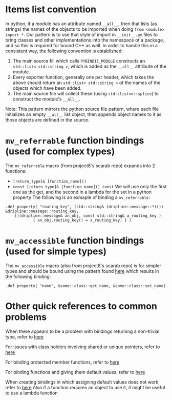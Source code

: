 # Items list convention
In python, if a module has an attribute named `__all__`, then that lists (as strings) the names of the objects to be imported when doing `from <module> import *`.
Our pattern is to use that style of import in `__init__.py` files to bring classes and other implementations into the namespace of a package, and so this is required for bound C++ as well.
In order to handle this in a consistent way, the following convention is established:
1. The main source fill which calls `PYBIND11_MODULE` constructs an `std::list< std::string >`, which is added as the `__all__` attribute of the module.
2. Every exporter function, generally one per header, which takes the above should return an `std::list< std::string >` of the names of the objects which have been added.
3. The main source file will collect these (using `std::list<>::splice`) to construct the module's `__all__`.

Note: This pattern mirrors the python source file pattern, where each file initializes an empty `__all__` list object, then appends object names to it as those objects are defined in the source.


# `mv_referrable` function bindings (used for complex types)
The `mv_referrable` macro (from project8's scarab repo) expands into 2 functions:
- `[return_type]& [function_name]()`
- `const [return_type]& [function_name]() const`
We will use only the first one as the get, and the second in a lambda for the set in a python property
The following is an exmaple of binding a `mv_referrable`:

```
.def_property( "routing_key", (std::string& (dripline::message::*)()) &dripline::message::routing_key,
    [](dripline::message& an_obj, const std::string& a_routing_key )
            { an_obj.routing_key() = a_routing_key; } )
```

# `mv_accessible` function bindings (used for simple types)
The `mv_accessible` macro (also from project8's scarab repo) is for simpler types and should be bound using the pattern found [here](https://pybind11.readthedocs.io/en/master/classes.html#instance-and-static-fields)
which results in the following binding:

```
.def_property( "name", &some::class::get_name, &some::class::set_name)
```

# Other quick references to common problems

When there appears to be a problem with bindings returning a non-trivial type, refer to [here](https://pybind11.readthedocs.io/en/stable/advanced/functions.html?highlight=policy#return-value-policies)

For issues with class holders involving shared or unique pointers, refer to [here](https://pybind11.readthedocs.io/en/stable/advanced/smart_ptrs.html?highlight=shared#smart-pointers)

For binding protected member functions, refer to [here](https://pybind11.readthedocs.io/en/stable/advanced/classes.html#binding-protected-member-functions)

For binding functions and giving them default values, refer to [here](https://pybind11.readthedocs.io/en/stable/advanced/functions.html#default-arguments-revisited)

When creating bindings in which assigning default values does not work, refer to [here](https://pybind11.readthedocs.io/en/stable/classes.html#binding-lambda-functions)
Also if a function requires an object to use it, it might be useful to use a lambda function


